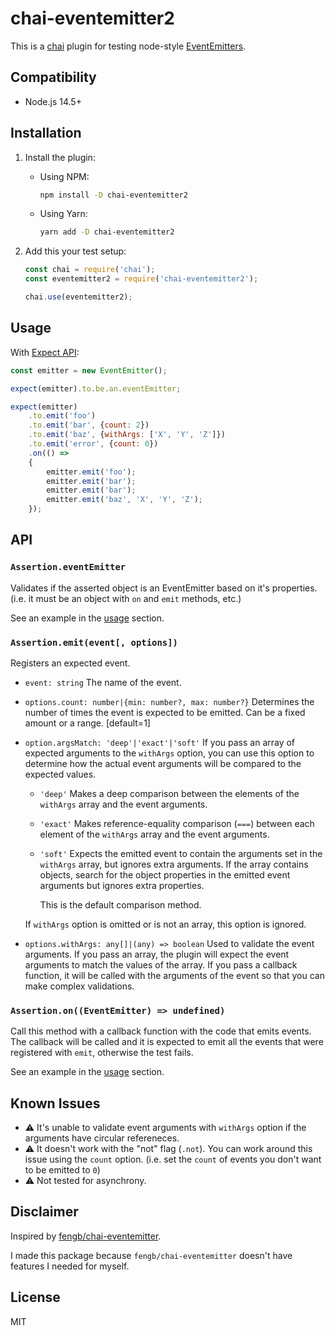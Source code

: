 # chai-eventemitter2
This is a [chai](chaijs.com) plugin for testing node-style
[EventEmitters](https://nodejs.org/api/events.html).

## Compatibility

- Node.js 14.5+

## Installation

1. Install the plugin:

	- Using NPM:

		```bash
		npm install -D chai-eventemitter2
		```

	- Using Yarn:

		```bash
		yarn add -D chai-eventemitter2
		```

1. Add this your test setup:

	```js
	const chai = require('chai');
	const eventemitter2 = require('chai-eventemitter2');

	chai.use(eventemitter2);
	```

## Usage

With [Expect API](https://www.chaijs.com/api/bdd/):

```js
const emitter = new EventEmitter();

expect(emitter).to.be.an.eventEmitter;

expect(emitter)
	.to.emit('foo')
	.to.emit('bar', {count: 2})
	.to.emit('baz', {withArgs: ['X', 'Y', 'Z']})
	.to.emit('error', {count: 0})
	.on(() =>
	{
		emitter.emit('foo');
		emitter.emit('bar');
		emitter.emit('bar');
		emitter.emit('baz', 'X', 'Y', 'Z');
	});
```

## API

### `Assertion.eventEmitter`

Validates if the asserted object is an EventEmitter based on it's properties.
(i.e. it must be an object with `on` and `emit` methods, etc.)

See an example in the [usage](#usage) section.

### `Assertion.emit(event[, options])`

Registers an expected event.

- `event: string`
	The name of the event.
- `options.count: number|{min: number?, max: number?}`
	Determines the number of times the event is expected to be emitted.
	Can be a fixed amount or a range.
	[default=1]
- `option.argsMatch: 'deep'|'exact'|'soft'`
	If you pass an array of expected arguments to the `withArgs` option,
	you can use this option to determine how the actual event arguments will be
	compared to the expected values.

	- `'deep'` Makes a deep comparison between the elements of the `withArgs`
		array and the event arguments.
	- `'exact'` Makes reference-equality comparison (`===`) between each element
		of the `withArgs` array and the event arguments.
	- `'soft'` Expects the emitted event to contain the arguments set in the
		`withArgs` array, but ignores extra arguments.
		If the array contains objects, search for the object properties in the
		emitted event arguments but ignores extra properties.

		This is the default comparison method.

	If `withArgs` option is omitted or is not an array, this option is ignored.
- `options.withArgs: any[]|(any) => boolean`
	Used to validate the event arguments.
	If you pass an array, the plugin will expect the event arguments to match
	the values of the array.
	If you pass a callback function, it will be called with the arguments of the
	event so that you can make complex validations.

### `Assertion.on((EventEmitter) => undefined)`

Call this method with a callback function with the code that emits events.
The callback will be called and it is expected to emit all the events that were
registered with `emit`, otherwise the test fails.

See an example in the [usage](#usage) section.

## Known Issues

- ⚠️ It's unable to validate event arguments with `withArgs` option if the
arguments have circular refereneces.
- ⚠️ It doesn't work with the "not" flag (`.not`).
	You can work around this issue using the `count` option.
	(i.e. set the `count` of events you don't want to be emitted to `0`)
- ⚠️ Not tested for asynchrony.

## Disclaimer

Inspired by [fengb/chai-eventemitter](https://github.com/fengb/chai-eventemitter).

I made this package because `fengb/chai-eventemitter` doesn't have features I needed for myself.

## License

MIT
